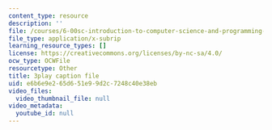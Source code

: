 ```yaml
---
content_type: resource
description: ''
file: /courses/6-00sc-introduction-to-computer-science-and-programming-spring-2011/e6b6e9e265d651e99d2c7248c40e38eb_FBKxrPEeCSU.vtt
file_type: application/x-subrip
learning_resource_types: []
license: https://creativecommons.org/licenses/by-nc-sa/4.0/
ocw_type: OCWFile
resourcetype: Other
title: 3play caption file
uid: e6b6e9e2-65d6-51e9-9d2c-7248c40e38eb
video_files:
  video_thumbnail_file: null
video_metadata:
  youtube_id: null
---
```

